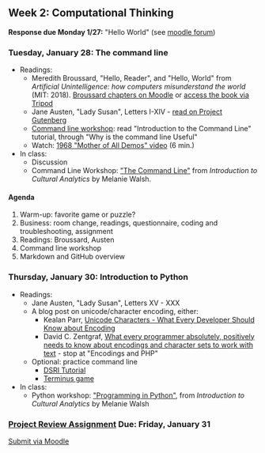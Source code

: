 ## Week 2: Computational Thinking

**Response due Monday 1/27:** "Hello World" (see [moodle forum](https://moodle.brynmawr.edu/mod/forum/discuss.php?d=67411))

### Tuesday, January 28: The command line

- Readings:
    - Meredith Broussard, "Hello, Reader", and "Hello, World" from *Artificial Unintelligence: how computers misunderstand the world* (MIT: 2018). [Broussard chapters on Moodle](https://moodle.brynmawr.edu/course/view.php?id=7812#section-2) or [access the book via Tripod](https://www.gutenberg.org/cache/epub/946/pg946-images.html)
    - Jane Austen, "Lady Susan", Letters I-XIV - [read on Project Gutenberg](https://www.gutenberg.org/ebooks/946)
    - [Command line workshop](https://digbmc.github.io/command-line/): read "Introduction to the Command Line" tutorial, through "Why is the command line Useful"
    - Watch: [1968 "Mother of All Demos" video](https://www.youtube.com/watch?v=B6rKUf9DWRI) (6 min.)
- In class:
    - Discussion
    - Command Line Workshop: ["The Command Line"](https://melaniewalsh.github.io/Intro-Cultural-Analytics/01-Command-Line/01-The-Command-Line.html#where-do-i-find-the-command-line) from *Introduction to Cultural Analytics* by Melanie Walsh.

#### Agenda

1. Warm-up: favorite game or puzzle?
2. Business: room change, readings, questionnaire, coding and troubleshooting, assignment
3. Readings: Broussard, Austen
4. Command line workshop
5. Markdown and GitHub overview

### Thursday, January 30: Introduction to Python
- Readings:
    - Jane Austen, "Lady Susan", Letters XV - XXX
    - A blog post on unicode/character encoding, either:
        - Kealan Parr, [Unicode Characters - What Every Developer Should Know about Encoding](https://www.freecodecamp.org/news/everything-you-need-to-know-about-encoding/)
        - David C. Zentgraf, [What every programmer absolutely, positively needs to know about encodings and character sets to work with text](http://kunststube.net/encoding/) - stop at "Encodings and PHP"
    - Optional: practice command line
      - [DSRI Tutorial](https://digbmc.github.io/command-line/)
      - [Terminus game](https://web.mit.edu/mprat/Public/web/Terminus/Web/main.html)
- In class:
    - Python workshop: ["Programming in Python"](https://melaniewalsh.github.io/Intro-Cultural-Analytics/02-Python/00-Python.html), from *Introduction to Cultural Analytics* by Melanie Walsh

### [Project Review Assignment](../assignments/review.md) Due: Friday, January 31

[Submit via Moodle](https://moodle.brynmawr.edu/mod/assign/view.php?id=351406)